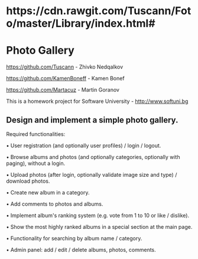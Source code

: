 <h1>https://cdn.rawgit.com/Tuscann/Foto/master/Library/index.html#</h1>





<h1><b>Photo Gallery</b></h1>

https://github.com/Tuscann - Zhivko Nedqalkov

https://github.com/KamenBoneff - Kamen Bonef

https://github.com/Martacuz - Martin Goranov





This is a homework project for Software University - http://www.softuni.bg


<h2><b>Design and implement a simple photo gallery.</b></h2>

Required functionalities:

•	User registration (and optionally user profiles) / login / logout.

•	Browse albums and photos (and optionally categories, optionally with paging), without a login.

•	Upload photos (after login, optionally validate image size and type) / download photos.

•	Create new album in a category.

•	Add comments to photos and albums.

•	Implement album's ranking system (e.g. vote from 1 to 10 or like / dislike).

•	Show the most highly ranked albums in a special section at the main page.

•	Functionality for searching by album name / category.

•	Admin panel: add / edit / delete albums, photos, comments.
